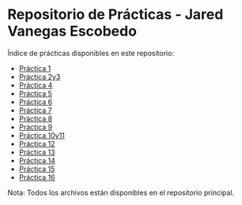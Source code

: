 # Repositorio de Prácticas - Jared Vanegas Escobedo

Índice de prácticas disponibles en este repositorio:

- [Práctica 1](Practica1(cuadro).py)
- [Práctica 2y3](Practica2y3.py)
- [Práctica 4](Practica4.py)
- [Práctica 5](Practica5.py)
- [Práctica 6](Practica6.py)
- [Práctica 7](Practica7.py)
- [Práctica 8](Practica8.py)
- [Práctica 9](Practica9.py)
- [Práctica 10y11](Practica10y11(pilares).py)
- [Práctica 12](Practica12.py)
- [Práctica 13](Practica13.py)
- [Práctica 14](Practica14.py)
- [Práctica 15](Practica15.py)
- [Práctica 16](Practica16.py)

Nota: Todos los archivos están disponibles en el repositorio principal.
